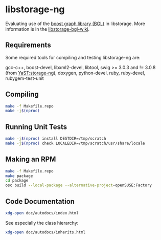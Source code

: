 libstorage-ng
=============

Evaluating use of the [boost graph library
(BGL)](http://www.boost.org/doc/libs/1_56_0/libs/graph/doc/index.html) in
libstorage. More information is in the
[libstorage-bgl-wiki](https://github.com/openSUSE/libstorage-bgl-eval/wiki).


Requirements
------------

Some required tools for compiling and testing libstorage-ng are:

gcc-c++, boost-devel, libxml2-devel, libtool, swig >= 3.0.3 and != 3.0.8
(from [YaST:storage-ng](https://build.opensuse.org/project/show/YaST:storage-ng)),
doxygen, python-devel, ruby, ruby-devel, rubygem-test-unit

Compiling
---------

```sh
make -f Makefile.repo
make -j$(nproc)
```

Running Unit Tests
------------------

```sh
make -j$(nproc) install DESTDIR=/tmp/scratch
make -j$(nproc) check LOCALEDIR=/tmp/scratch/usr/share/locale
```

Making an RPM
-------------

```sh
make -f Makefile.repo
make package
cd package
osc build --local-package --alternative-project=openSUSE:Factory
```

Code Documentation
------------------

```sh
xdg-open doc/autodocs/index.html
```

See especially the class hierarchy:

```sh
xdg-open doc/autodocs/inherits.html
```
